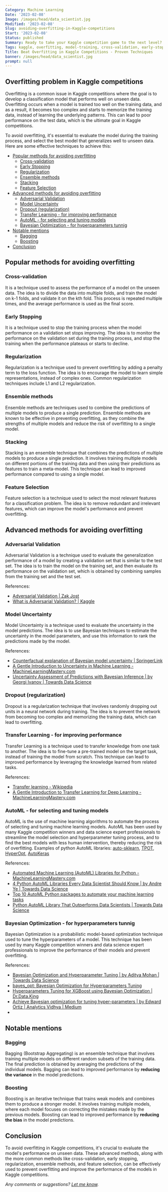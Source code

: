 ```yaml
---
Category: Machine Learning
Date: '2023-02-08'
Image: /images/head/data_scientist.jpg
Modified: '2023-02-08'
Slug: avoiding-overfitting-in-Kaggle-competitions
Start: '2023-02-08'
Status: published
Summary: Ready to take your Kaggle competition game to the next level? Learn how to recognize and prevent overfitting for top-notch results.
Tags: kaggle, overfitting, model-training, cross-validation, early-stopping, regularization, ensemble, feature-selection, stacking, adversarial-validation, model-uncertainty, dropout, transfer-learning, automl, bayesian
Title: Beat Overfitting in Kaggle Competitions - Proven Techniques
banner: /images/head/data_scientist.jpg
prompt: null
---
```

## Overfitting problem in Kaggle competitions
Overfitting is a common issue in Kaggle competitions where the goal is to develop a classification model that performs well on unseen data. Overfitting occurs when a model is trained too well on the training data, and as a result, it becomes too complex and starts to memorize the training data, instead of learning the underlying patterns. This can lead to poor performance on the test data, which is the ultimate goal in Kaggle competitions.

To avoid overfitting, it's essential to evaluate the model during the training process, and select the best model that generalizes well to unseen data. Here are some effective techniques to achieve this:

<!-- MarkdownTOC levels="2,3" autolink="true" autoanchor="true" -->

- [Popular methods for avoiding overfitting](#popular-methods-for-avoiding-overfitting)
    - [Cross-validation](#cross-validation)
    - [Early Stopping](#early-stopping)
    - [Regularization](#regularization)
    - [Ensemble methods](#ensemble-methods)
    - [Stacking](#stacking)
    - [Feature Selection](#feature-selection)
- [Advanced methods for avoiding overfitting](#advanced-methods-for-avoiding-overfitting)
    - [Adversarial Validation](#adversarial-validation)
    - [Model Uncertainty](#model-uncertainty)
    - [Dropout \(regularization\)](#dropout-regularization)
    - [Transfer Learning - for improving performance](#transfer-learning---for-improving-performance)
    - [AutoML - for selecting and tuning models](#automl---for-selecting-and-tuning-models)
    - [Bayesian Optimization - for hyperparameters tunnig](#bayesian-optimization---for-hyperparameters-tunnig)
- [Notable mentions](#notable-mentions)
    - [Bagging](#bagging)
    - [Boosting](#boosting)
- [Conclusion](#conclusion)

<!-- /MarkdownTOC -->

<a id="popular-methods-for-avoiding-overfitting"></a>
## Popular methods for avoiding overfitting
<a id="cross-validation"></a>
### Cross-validation
It is a technique used to assess the performance of a model on the unseen data. The idea is to divide the data into multiple folds, and train the model on k-1 folds, and validate it on the kth fold. This process is repeated multiple times, and the average performance is used as the final score.
    
<a id="early-stopping"></a>
### Early Stopping
It is a technique used to stop the training process when the model performance on a validation set stops improving. The idea is to monitor the performance on the validation set during the training process, and stop the training when the performance plateaus or starts to decline.
    
<a id="regularization"></a>
### Regularization
Regularization is a technique used to prevent overfitting by adding a penalty term to the loss function. The idea is to encourage the model to learn simple representations, instead of complex ones. Common regularization techniques include L1 and L2 regularization.
    
<a id="ensemble-methods"></a>
### Ensemble methods
Ensemble methods are techniques used to combine the predictions of multiple models to produce a single prediction. Ensemble methods are known to be effective in preventing overfitting, as they combine the strengths of multiple models and reduce the risk of overfitting to a single model.

<a id="stacking"></a>
### Stacking
Stacking is an ensemble technique that combines the predictions of multiple models to produce a single prediction. It involves training multiple models on different portions of the training data and then using their predictions as features to train a meta-model. This technique can lead to improved performance compared to using a single model.
    
<a id="feature-selection"></a>
### Feature Selection
Feature selection is a technique used to select the most relevant features for a classification problem. The idea is to remove redundant and irrelevant features, which can improve the model's performance and prevent overfitting.
    

<a id="advanced-methods-for-avoiding-overfitting"></a>
## Advanced methods for avoiding overfitting
<a id="stacking"></a>

<a id="adversarial-validation"></a>
### Adversarial Validation
Adversarial Validation is a technique used to evaluate the generalization performance of a model by creating a validation set that is similar to the test set. The idea is to train the model on the training set, and then evaluate its performance on the validation set, which is obtained by combining samples from the training set and the test set.

References:

 - [Adversarial Validation | Zak Jost](https://blog.zakjost.com/post/adversarial_validation/)
 - [What is Adversarial Validation? | Kaggle](https://www.kaggle.com/code/carlmcbrideellis/what-is-adversarial-validation)
    
<a id="model-uncertainty"></a>
### Model Uncertainty
Model Uncertainty is a technique used to evaluate the uncertainty in the model predictions. The idea is to use Bayesian techniques to estimate the uncertainty in the model parameters, and use this information to rank the predictions made by the model.

References:

- [Counterfactual explanation of Bayesian model uncertainty | SpringerLink](https://link.springer.com/article/10.1007/s00521-021-06528-z)
- [A Gentle Introduction to Uncertainty in Machine Learning - MachineLearningMastery.com](https://machinelearningmastery.com/uncertainty-in-machine-learning/)
- [Uncertainty Assessment of Predictions with Bayesian Inference | by Georgi Ivanov | Towards Data Science](https://towardsdatascience.com/uncertainty-quantification-of-predictions-with-bayesian-inference-6192e31a9fa9)

<a id="dropout-regularization"></a>
### Dropout (regularization)
Dropout is a regularization technique that involves randomly dropping out units in a neural network during training. The idea is to prevent the network from becoming too complex and memorizing the training data, which can lead to overfitting.
    
<a id="transfer-learning---for-improving-performance"></a>
### Transfer Learning - for improving performance
Transfer Learning is a technique used to transfer knowledge from one task to another. The idea is to fine-tune a pre-trained model on the target task, instead of training the model from scratch. This technique can lead to improved performance by leveraging the knowledge learned from related tasks.

References:

- [Transfer learning - Wikipedia](https://en.wikipedia.org/wiki/Transfer_learning)
- [A Gentle Introduction to Transfer Learning for Deep Learning - MachineLearningMastery.com](https://machinelearningmastery.com/transfer-learning-for-deep-learning/)
<a id="automl---for-selecting-and-tuning-models"></a>
### AutoML - for selecting and tuning models
AutoML is the use of machine learning algorithms to automate the process of selecting and tuning machine learning models. AutoML has been used by many Kaggle competition winners and data science expert professionals to streamline the model selection and hyperparameter tuning process, and to find the best models with less human intervention, thereby reducing the risk of overfitting. 
Examples of python AutoML libraries: [auto-sklearn](https://automl.github.io/auto-sklearn/master/), [TPOT](https://epistasislab.github.io/tpot/), [HyperOpt](http://hyperopt.github.io/hyperopt-sklearn/), [AutoKeras](https://autokeras.com/)

References:

- [Automated Machine Learning (AutoML) Libraries for Python - MachineLearningMastery.com](https://machinelearningmastery.com/automl-libraries-for-python/)
- [4 Python AutoML Libraries Every Data Scientist Should Know | by Andre Ye | Towards Data Science](https://towardsdatascience.com/4-python-automl-libraries-every-data-scientist-should-know-680ff5d6ad08)
- [Top 10 AutoML Python packages to automate your machine learning tasks](https://www.activestate.com/blog/the-top-10-automl-python-packages-to-automate-your-machine-learning-tasks/)
- [Python AutoML Library That Outperforms Data Scientists | Towards Data Science](https://towardsdatascience.com/python-automl-sklearn-fd85d3b3c5e)

    
<a id="bayesian-optimization---for-hyperparameters-tunnig"></a>
### Bayesian Optimization - for hyperparameters tunnig
Bayesian Optimization is a probabilistic model-based optimization technique used to tune the hyperparameters of a model. This technique has been used by many Kaggle competition winners and data science expert professionals to improve the performance of their models and prevent overfitting.

References:

- [Bayesian Optimization and Hyperparameter Tuning | by Aditya Mohan | Towards Data Science](https://towardsdatascience.com/bayesian-optimization-and-hyperparameter-tuning-6a22f14cb9fa)
- [bayes\_opt: Bayesian Optimization for Hyperparameters Tuning](https://coderzcolumn.com/tutorials/machine-learning/bayes-opt-bayesian-optimization-for-hyperparameters-tuning)
- [Hyperparameters Tuning for XGBoost using Bayesian Optimization | Dr.Data.King](http://www.mysmu.edu/faculty/jwwang/post/hyperparameters-tuning-for-xgboost-using-bayesian-optimization/)
- [Achieve Bayesian optimization for tuning hyper-parameters | by Edward Ortiz | Analytics Vidhya | Medium](https://medium.com/analytics-vidhya/achieve-bayesian-optimization-for-tuning-hyper-parameters-df1aad6cb49a)
- 

<a id="notable-mentions"></a>
## Notable mentions
<a id="bagging"></a>
### Bagging
Bagging (Bootstrap Aggregating) is an ensemble technique that involves training multiple models on different random subsets of the training data. The final prediction is obtained by averaging the predictions of the individual models. Bagging can lead to improved performance by **reducing the variance** in the model predictions.
    
<a id="boosting"></a>
### Boosting
Boosting is an iterative technique that trains weak models and combines them to produce a stronger model. It involves training multiple models, where each model focuses on correcting the mistakes made by the previous models. Boosting can lead to improved performance by **reducing the bias** in the model predictions.

<a id="conclusion"></a>
## Conclusion
To avoid overfitting in Kaggle competitions, it's crucial to evaluate the model's performance on unseen data. These advanced methods, along with the more common methods like cross-validation, early stopping, regularization, ensemble methods, and feature selection, can be effectively used to prevent overfitting and improve the performance of the models in Kaggle competitions.

*Any comments or suggestions? [Let me know](mailto:ksafjan@gmail.com?subject=Blog+post).*